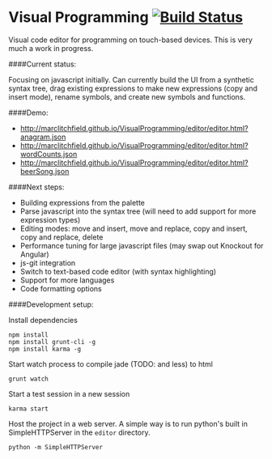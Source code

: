 Visual Programming  [![Build Status](https://travis-ci.org/marclitchfield/VisualProgramming.png?branch=master)](https://travis-ci.org/marclitchfield/VisualProgramming)
==================

Visual code editor for programming on touch-based devices. This is very much a work in progress.

####Current status:

Focusing on javascript initially. Can currently build the UI from a synthetic syntax tree, drag existing expressions to make new expressions (copy and insert mode), rename symbols, and create new symbols and functions. 

####Demo:

* http://marclitchfield.github.io/VisualProgramming/editor/editor.html?anagram.json
* http://marclitchfield.github.io/VisualProgramming/editor/editor.html?wordCounts.json
* http://marclitchfield.github.io/VisualProgramming/editor/editor.html?beerSong.json


####Next steps:
* Building expressions from the palette
* Parse javascript into the syntax tree (will need to add support for more expression types)
* Editing modes: move and insert, move and replace, copy and insert, copy and replace, delete
* Performance tuning for large javascript files (may swap out Knockout for Angular)
* js-git integration
* Switch to text-based code editor (with syntax highlighting)
* Support for more languages
* Code formatting options

####Development setup:

Install dependencies
````
npm install
npm install grunt-cli -g
npm install karma -g
````

Start watch process to compile jade (TODO: and less) to html

````grunt watch````

Start a test session in a new session

````karma start````

Host the project in a web server. A simple way is to run python's built in SimpleHTTPServer in the ```editor``` directory.

````python -m SimpleHTTPServer````
